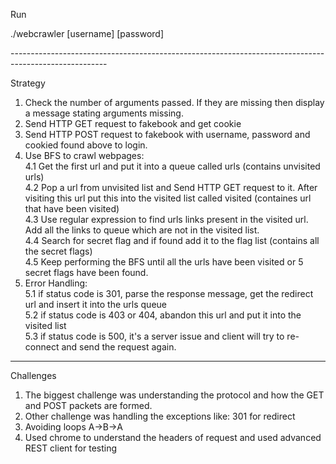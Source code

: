 Run

<p>./webcrawler [username] [password]</p>
------------------------------------------------------------------------------------------------------

Strategy

1. Check the number of arguments passed. If they are missing then display a message stating arguments missing.
2. Send HTTP GET request to fakebook and get cookie
3. Send HTTP POST request to fakebook with username, password and cookied found above to login.
4. Use BFS to crawl webpages:<br>
   4.1 Get the first url and put it into a queue called urls (contains unvisited urls)<br>
   4.2 Pop a url from unvisited list and Send HTTP GET request to it. After visiting this url put this into the visited list called visited (containes url that have been visited)<br>
   4.3 Use regular expression to find urls links present in the visited url. Add all the links to queue which are not in the visited list.<br>
   4.4 Search for secret flag and if found add it to the flag list (contains all the secret flags)<br>
   4.5 Keep performing the BFS until all the urls have been visited or 5 secret flags have been found.<br>
5. Error Handling:<br>
   5.1 if status code is 301, parse the response message, get the redirect url and insert it into the urls queue<br>
   5.2 if status code is 403 or 404, abandon this url and put it into the visited list<br>
   5.3 if status code is 500, it's a server issue and client will try to re-connect and send the request again.<br>
  
---------------------------------------------------------------------------------------------------------

Challenges

1. The biggest challenge was understanding the protocol and how the GET and POST packets are formed.
2. Other challenge was handling the exceptions like: 301 for redirect
3. Avoiding loops A->B->A
4. Used chrome to understand the headers of request and used advanced REST client for testing
